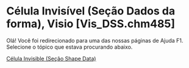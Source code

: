 
# Célula Invisível (Seção Dados da forma), Visio [Vis_DSS.chm485]

Olá! Você foi redirecionado para uma das nossas páginas de Ajuda F1. Selecione o tópico que estava procurando abaixo.

[Célula Invisible (Seção Shape Data)](http://msdn.microsoft.com/library/5f368c2e-2a40-38ee-3568-ed5c57633345%28Office.15%29.aspx)

